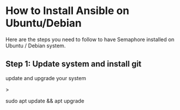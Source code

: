 <h1>How to Install Ansible on Ubuntu/Debian</h1>
Here are the steps you need to follow to have Semaphore installed on Ubuntu / Debian system.

<h2>Step 1: Update system and install git</h2>
<p>update and upgrade your system</p>
><p>sudo apt update && apt upgrade</p>
